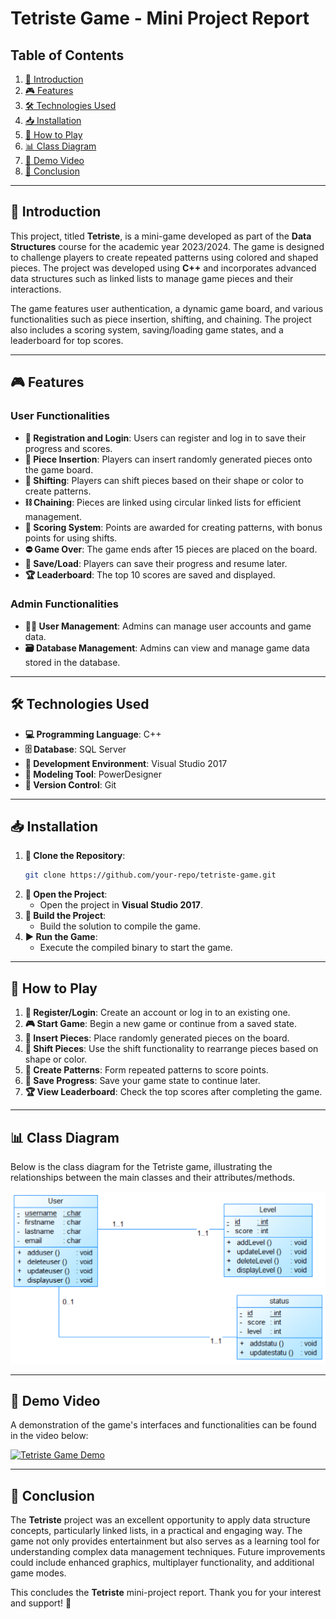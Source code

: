 
# Tetriste Game - Mini Project Report

## Table of Contents
1. [📖 Introduction](#introduction)
2. [🎮 Features](#features)
3. [🛠️ Technologies Used](#technologies-used)
4. [📥 Installation](#installation)
5. [🎲 How to Play](#how-to-play)
6. [📊 Class Diagram](#class-diagram)
7. [🎥 Demo Video](#demo-video)
8. [🏁 Conclusion](#conclusion)

---

## 📖 Introduction
This project, titled **Tetriste**, is a mini-game developed as part of the **Data Structures** course for the academic year 2023/2024. The game is designed to challenge players to create repeated patterns using colored and shaped pieces. The project was developed using **C++** and incorporates advanced data structures such as linked lists to manage game pieces and their interactions.

The game features user authentication, a dynamic game board, and various functionalities such as piece insertion, shifting, and chaining. The project also includes a scoring system, saving/loading game states, and a leaderboard for top scores.

---

## 🎮 Features
### User Functionalities
- **👤 Registration and Login**: Users can register and log in to save their progress and scores.
- **🧩 Piece Insertion**: Players can insert randomly generated pieces onto the game board.
- **🔄 Shifting**: Players can shift pieces based on their shape or color to create patterns.
- **⛓️ Chaining**: Pieces are linked using circular linked lists for efficient management.
- **🏅 Scoring System**: Points are awarded for creating patterns, with bonus points for using shifts.
- **⛔ Game Over**: The game ends after 15 pieces are placed on the board.
- **💾 Save/Load**: Players can save their progress and resume later.
- **🏆 Leaderboard**: The top 10 scores are saved and displayed.

### Admin Functionalities
- **👨‍💻 User Management**: Admins can manage user accounts and game data.
- **🗃️ Database Management**: Admins can view and manage game data stored in the database.

---

## 🛠️ Technologies Used
- **💻 Programming Language**: C++
- **🗄️ Database**: SQL Server
- **🔧 Development Environment**: Visual Studio 2017
- **📐 Modeling Tool**: PowerDesigner
- **🔄 Version Control**: Git

---

## 📥 Installation
1. **📂 Clone the Repository**:
   ```bash
   git clone https://github.com/your-repo/tetriste-game.git
   ```
2. **🚪 Open the Project**:
   - Open the project in **Visual Studio 2017**.
3. **🔨 Build the Project**:
   - Build the solution to compile the game.
4. **▶️ Run the Game**:
   - Execute the compiled binary to start the game.

---

## 🎲 How to Play
1. **👤 Register/Login**: Create an account or log in to an existing one.
2. **🎮 Start Game**: Begin a new game or continue from a saved state.
3. **🧩 Insert Pieces**: Place randomly generated pieces on the board.
4. **🔄 Shift Pieces**: Use the shift functionality to rearrange pieces based on shape or color.
5. **🎯 Create Patterns**: Form repeated patterns to score points.
6. **💾 Save Progress**: Save your game state to continue later.
7. **🏆 View Leaderboard**: Check the top scores after completing the game.

---

## 📊 Class Diagram
Below is the class diagram for the Tetriste game, illustrating the relationships between the main classes and their attributes/methods.

![Class Diagram](class_diagram.png)

---

## 🎥 Demo Video
A demonstration of the game's interfaces and functionalities can be found in the video below:

[![Tetriste Game Demo](https://img.youtube.com/vi/your-video-id/0.jpg)](https://www.youtube.com/watch?v=your-video-id)

---

## 🏁 Conclusion
The **Tetriste** project was an excellent opportunity to apply data structure concepts, particularly linked lists, in a practical and engaging way. The game not only provides entertainment but also serves as a learning tool for understanding complex data management techniques. Future improvements could include enhanced graphics, multiplayer functionality, and additional game modes.



This concludes the **Tetriste** mini-project report. Thank you for your interest and support! 🎉

